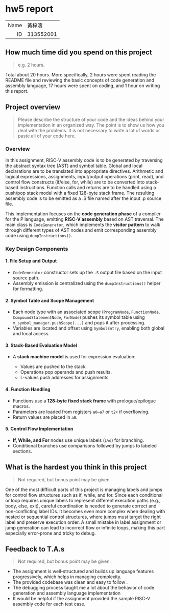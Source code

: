 # hw5 report

|||
|-:|:-|
|Name|黃梓濤|
|ID|313552001|

## How much time did you spend on this project

> e.g. 2 hours.

Total about 20 hours.
More specifically, 2 hours were spent reading the README file and reviewing the basic concepts of code generation and assembly language, 17 hours were spent on coding, and 1 hour on writing this report.
## Project overview

> Please describe the structure of your code and the ideas behind your implementation in an organized way.
> The point is to show us how you deal with the problems. It is not necessary to write a lot of words or paste all of your code here.

### Overview

In this assignment, RISC-V assembly code is to be generated by traversing the abstract syntax tree (AST) and symbol table. Global and local declarations are to be translated into appropriate directives. Arithmetic and logical expressions, assignments, input/output operations (print, read), and control flow constructs (if/else, for, while) are to be converted into stack-based instructions. Function calls and returns are to be handled using a push/pop stack model with a fixed 128-byte stack frame. The resulting assembly code is to be emitted as a .S file named after the input .p source file.

This implementation focuses on the **code generation phase** of a compiler for the P language, emitting **RISC-V assembly** based on AST traversal. The main class is `CodeGenerator`, which implements the **visitor pattern** to walk through different types of AST nodes and emit corresponding assembly code using `dumpInstructions()`.

### **Key Design Components**

#### 1. **File Setup and Output**

* `CodeGenerator` constructor sets up the `.S` output file based on the input source path.
* Assembly emission is centralized using the `dumpInstructions()` helper for formatting.

#### 2. **Symbol Table and Scope Management**

* Each node type with an associated scope (`ProgramNode`, `FunctionNode`, `CompoundStatementNode`, `ForNode`) pushes its symbol table using `m_symbol_manager.pushScope(...)` and pops it after processing.
* Variables are located and offset using `SymbolEntry`, enabling both global and local access.

#### 3. **Stack-Based Evaluation Model**

* A **stack machine model** is used for expression evaluation:

  * Values are pushed to the stack.
  * Operations pop operands and push results.
  * L-values push addresses for assignments.

#### 4. **Function Handling**

* Functions use a **128-byte fixed stack frame** with prologue/epilogue macros.
* Parameters are loaded from registers `a0–a7` or `t2+` if overflowing.
* Return values are placed in `a0`.

#### 5. **Control Flow Implementation**

* **If, While, and For** nodes use unique labels (`L%d`) for branching.
* Conditional branches use comparisons followed by jumps to labeled sections.

## What is the hardest you think in this project

> Not required, but bonus point may be given.

One of the most difficult parts of this project is managing labels and jumps for control flow structures such as if, while, and for. Since each conditional or loop requires unique labels to represent different execution paths (e.g., body, else, exit), careful coordination is needed to generate correct and non-conflicting label IDs. It becomes even more complex when dealing with nested or sequential control structures, where jumps must target the right label and preserve execution order. A small mistake in label assignment or jump generation can lead to incorrect flow or infinite loops, making this part especially error-prone and tricky to debug.

## Feedback to T.A.s

> Not required, but bonus point may be given.

* The assignment is well-structured and builds up language features progressively, which helps in managing complexity.
* The provided codebase was clean and easy to follow .
* The debugging process taught me a lot about the behavior of code generation and assembly language implementation
* It would be helpful if the assignment provided the sample RISC-V assembly code for each test case.
